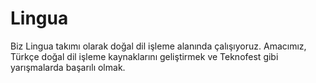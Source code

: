 # Lingua
Biz Lingua takımı olarak doğal dil işleme alanında çalışıyoruz. Amacımız, Türkçe doğal dil işleme kaynaklarını geliştirmek ve Teknofest gibi yarışmalarda başarılı olmak.
